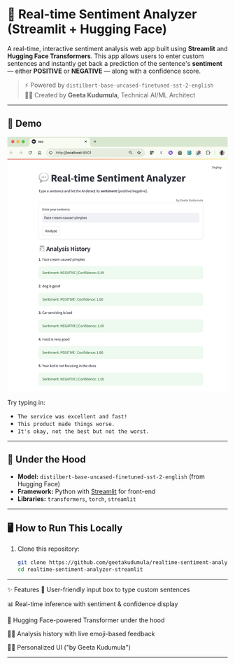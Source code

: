 # 💬 Real-time Sentiment Analyzer (Streamlit + Hugging Face)

A real-time, interactive sentiment analysis web app built using **Streamlit** and **Hugging Face Transformers**. This app allows users to enter custom sentences and instantly get back a prediction of the sentence's **sentiment** — either **POSITIVE** or **NEGATIVE** — along with a confidence score.

> ⚡ Powered by `distilbert-base-uncased-finetuned-sst-2-english`  
> 👩‍💻 Created by **Geeta Kudumula**, Technical AI/ML Architect

---

## 🚀 Demo

![Demo Screenshot](https://github.com/geetakudumula/geeta-daily-llm-playground-/blob/main/DemoScreenshot.png?raw=true)

Try typing in:
- `The service was excellent and fast!`
- `This product made things worse.`
- `It's okay, not the best but not the worst.`

---

## 🧠 Under the Hood

- **Model:** `distilbert-base-uncased-finetuned-sst-2-english` (from Hugging Face)
- **Framework:** Python with [Streamlit](https://streamlit.io/) for front-end
- **Libraries:** `transformers`, `torch`, `streamlit`

---

## 🖥️ How to Run This Locally

1. Clone this repository:
   ```bash
   git clone https://github.com/geetakudumula/realtime-sentiment-analyzer-streamlit.git
   cd realtime-sentiment-analyzer-streamlit
---
✨ Features
🧾 User-friendly input box to type custom sentences

📊 Real-time inference with sentiment & confidence display

🧠 Hugging Face-powered Transformer under the hood

🕵️‍♀️ Analysis history with live emoji-based feedback

👩‍🎨 Personalized UI ("by Geeta Kudumula")


---
